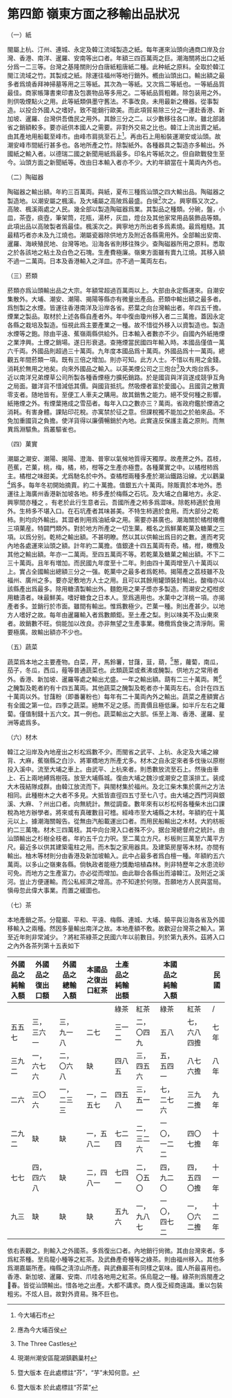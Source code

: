 # 第四節    嶺東方面之移輸出品狀况

（一）紙

閩屬上杭、汀州、連城、永定及韓江流域製造之紙。每年運來汕頭向通商口岸及台灣、香港、南洋、暹羅、安南等出口者。年額三四百萬両之巨。潮海關將出口之紙分爲一二三等。台灣之基隆關則分白唐紙粗唐紙二種。此种紙之原料。全取於韓江閩江流域之竹。其製成之紙。除運往福州等地行銷外。槪由汕頭出口。輸出額之最多者爲燒香拜神掃墓等用之三等紙。其次為一等紙。又次爲二等紙也。一等紙品質最佳。商家帳簿書柬印書及包裹物品等多用之。二等紙品質粗雜。除包装用之外。則供吸煙點火之用。此等紙類俱墨守舊法。不事改良。未用最新之機器。從事製造。以投合外國人之嗜好。致不能銷行歐美。而此項貿易除三分之一運赴香港、新加坡、暹羅、台灣供吾僑民之用外。其餘三分之二。以少數移往各口岸。雖北部諸省之銷額較多。要亦祇供本國人之需要。非對外交易之比也。韓江上流出賣之紙。由其產地用船載至峰市。由峰市肩挑至石上[^1]。再由石上用船裝運潮安或汕頭。故潮安峰市間紙行甚多也。各地所產之竹。除製紙外。各種器具之製造亦多輸出。外國紙之輸入者。以德瑞二國之新聞用紙爲最多。印名片等紙次之。但自歐戰發生至今。汕頭方面之新聞紙等。改由日本輸入者亦不少。大約年額當在十萬両內外也。

（二）陶磁器

陶磁器之輸出額。年約三百萬両。與紙，夏布三種爲汕頭之四大輸出品。陶磁器之製造地。以潮安屬之楓溪。及大埔屬之高陂爲最盛。白侯[^2]次之。興寧縣又次之。高陂、楓溪兩處之人民。幾全部以製造陶磁器爲業。其製品之種類。分碗，盤，小皿，茶壺，痰壺，筆架筒，花瓶，湯杯，灰皿，燈台及其他家常用品裝飾品等類。此項出品以高陂製者爲最佳。楓溪次之。興寧地方所出者多爲素燒。最爲粗糙。其最精巧者亦未及九江燒也。潮屬瓷器除供地方及附近各縣需用外。全部輸出安南、暹羅、海峽殖民地、台灣等地。沿海各省則移往殊少。查陶磁器所用之原料。悉取之於各該地之粘土及白色之石塊。生產費極廉。嶺東方面雖有賣九江燒。其移入額不過一二萬両。日本及香港輸入之洋皿。亦不過一萬両左右。

（三）菸類

菸類亦爲汕頭輸出品之大宗。年額常超過百萬両以上。大部由永定縣運來。自潮安集散外。大埔、潮安、潮陽、揭陽等縣亦有微量出產品。菸類中輸出額之最多者。爲刨製之水煙。皆運往香港南洋及沿岸各省。菸葉之向台灣輸出者。年四五千擔。煙業之製品。取材於上述各縣自產者外。年中復由瓊州移入者二三萬擔。蓋因永定各縣之栽培及製造。恒視此爲主要產業之一種。故不惜從外移入以資製造也。製造水煙等之鉋。除由平遠、蕉嶺兩縣供給外。日本輸入者數亦不少。自國內外紙捲煙之業浡興。土煙之銷場。遂日形衰退。查捲煙當民國四年輸入時。本國品僅值一萬六千両。外國品則超過三十萬両。九年度本國品爲十萬両。外國品爲十一萬両。總觀五年間菸類一項。既有三倍之增加。則亦可知。此方人士。不惜以有用之金錢。消耗於無用之地矣。向來外國品之輸入。以英美煙公司之三炮台[^3]及大炮台爲多。近以南洋兄弟煙草公司所製各種香煙極力擴拓銷路。於是國貨與洋貨遂成競爭互角之局面。雖洋貨不惜減低其價。與國貨抵抗。然吸煙者富於愛國心。且國貨之散賣零支者。随地皆有。至便工人車夫之購用。故其銷售之能力。絕不受何種之影響。紙捲煙之外。有煙葉捲成之雪茄者。每年入口之數亦三？萬両。省政府鑑於煙酒之消耗。有害身體。課貼印花稅。亦寓禁於征之意。但課稅獨不能加之於舶來品。不免加重國貨之負擔。使洋貨得以廉價暢銷於內地。此實違反保護主義之原則。而無異爲淵驅魚。爲叢驅雀也。

（四）菓實

潮屬之潮安、潮陽、揭陽、澄海、普寧以氣候地質得天獨厚。故產蔗之外。荔枝，芭蕉，芒菓，桃，梅，橘，柿，柑等之生產亦極豊。各種菓實之中。以橘柑柿爲主。橘柑之味甜美。尤爲馳名於中外。查橘柑兩種多產於潮汕鐵路沿線。尤以鸛巢[^4]爲多。每年冬初開始摘賣。約二十萬擔。值銀五六十萬両。除販賣於本地外。悉運往上海廣州香港新加坡各地。柿多產於梅縣之石坑。及大埔之白羅地方。永定、興寧間亦種之 。有老於此行生意者云。吾國所產之柿多爲澀味。除乾柿適於食用外。生柿多不堪入口。在石坑產者其味甚美。不特生柿適於食用。而大部分之乾柿。則均向外輸出。其澀者則用爲油紙傘之用。需要亦甚廣也。潮海關於橘柑橄欖三項菓産。特闢門類外。對於地方所產之一切生菓。概名之爲鮮菓乾菓及糖菓之三項。以爲分别。乾柿之輸出額。不甚明瞭。然以其以供輸出爲目的之數。進而考究內地各處運來汕頭之額。計年約二萬擔。值銀達十四五萬両有奇。橘，柑，橄欖及其他之輸出額。年亦一二萬両。至四五萬両不等。若乾菓及糖菓之輸出額。不下二三十萬両。且年有増加。而民國九年度至十二年。則由四十萬両增至八十萬両以上。實占全國輸出總額三分之一强。乾菓中之最多者爲乾柿。揭陽產之荔枝雖不及福州、廣州之多。要亦足敷地方人士之用。且可以其餘用罐頭裝封輸出。酸梅亦以該縣產出爲最多。除用糖漬製輸出外。麵飽用之果子漿亦多製造。而潮安之椏柑皮用糖漬者。味最鮮美。嗜好糖食之日本人。至爲適用也。水菓中之洋桃一項。亦揭產者多。並銷行於市面。雖間有輸出。惟爲數極少。芒菓一種。則出產甚少。以地方人嗜好之故。每年由暹羅輸入者爲數頗鉅。至土產之梨。則以味美不及山東來者。故銷數不旺。倘能加以改良。亦非無望之生產事業。橄欖爲食後之清淨劑。需要極廣。故輸出額亦不少也。

（五）蔬菜

蔬菜爲本地之主要產物。白菜，芹，馬鈴薯，甘藷，韮，葫，[^5]葱，蘿蔔，南瓜，茄子，冬瓜，西瓜，薤等普通蔬菜也。此類蔬菜或煮沸或醃製。供地方之常用者外。香港、新加坡、暹羅等處之輸出尤盛。一年之輸出額。葫有二三十萬両。菁[^6]之醃製及乾者約有十四五萬両。其他蔬菜之醃製及乾者亦十萬両左右。合計在四五十萬両以外。甘藷粉（即番薯粉也）每年有二十萬両內外之輸出。蔬菜之產額實占有全國之第一位。四季之蔬菜。絕無不足之感。而賣價且極低廉。如半斤左右之蘿蔔。僅值制錢十五六文。其一例也。蔬菜輸出之大部。係至上海、香港、暹羅、星洲等處爲多。

（六）材木

韓江之沿岸及內地産出之杉松爲數不少。而閩省之武平、上杭、永定及大埔之線背、大麻，蕉嶺縣之白沙、將軍橋地方所產尤多。材木之自永定來者多伐後以原樹投入溪中。流至大埔之車上。由武平、上杭來者。則悉數放流至石上。然後由車上、石上兩地縛爲樹筏。放至大埔縣城。復由大埔之魏沙或潮安之意溪排工。装成大木筏結隊成群。由韓江放流而下。與閩材集於福州。及北江柴木集於廣州之方法相同。此種樹木之大者不多見。大抵皆直徑四五寸至七八寸。由大埔之西門河與銀溪、大麻、？州出口者。向無統計。無從調查。數年來有以杉松柯各種柴木出口課稅為地方辦學者。將來或有真確數目可稽。經峰市至大埔縣之木材。年額約在十萬元以上。據潮海關報告。從無由汽船載運出口者。而用民船輸出之木材。大約枋板約二三萬塊。材木三四萬枝。其中向台灣入口者殊不少。据台灣總督府之統計。由汕頭輸出之杉樹全枝者。年約五千立力呎。至二萬立方尺。杉板則三萬至六萬平方尺。最近多以供其建築電柱之用。而木製之家用器具。及建築房屋等木材。亦間有輸出。柚木等材則分由香港及新加坡輸入。此中占最多者爲白檀一種。年額約五六萬両。以多山之嶺東各縣。倘執政者能極力獎勵培植森林。則非特歷年之水患流砂可免。而地方之生產富力。亦必從而增加。由此聯合各縣出而濬韓江。及附近之溪河。豈止方便運輸。而公私經濟之增高。亦不知達於何限。吾願地方人民與當局。愼毋忽此偉大事業。而置之緩圖也。

（七）茶

本地產銷之茶。分龍巖、平和、平遠、梅縣、連城、大埔、饒平與沿海各省及外國移輸入之兩種。然因多量輸出南洋之故。本地產額不敷。故歡迎台灣茶之輸入。第至近年則非常減少。？將紅茶綠茶之民國六年以前數目。列於第九表外。茲將入口之內外各茶列第十五表如下

| 外國品之純輸入額 | 外國品之復出口額 | 外國品之總輸入額 | 本國品之復出口紅茶 | 土產品之純輸出額 ||    本國品之純輸入額      ||   民國     |
|------------------|------------------|------------------|--------------------|------------------|-------------------|--------------|--------------|--------|
|                  |                  |                  |                    | 綠茶             | 紅茶              | 綠茶         | 紅茶         |   /     |
| 五五七           | 三，三六一       | 三，九一八       | 二七               | 三一二           | 二，〇四九        | 五八         | 七，六八四擔 | 七年   |
| 三九二           | 一，六七六       | 二，〇六八       |          缺          | 四八五           | 三，四五六        | 五，五四一   | 八七六擔     | 八年   |
| 二六             | 三〇六           | 一，二三三       | 一，二五七         | 四五八           | 三，五一一        | 七，二七六   | 三九二擔     | 九年   |
| 二九二           |       缺           |       缺           | 一，五八二         | 七二四           | 二，三二六        | 一〇，一二二 | 四〇七擔     | 十年   |
| 七七             | 四，四六八       |         缺         | 二，四八一         | 七四一           | 二，〇五〇        | 四，九二〇   | 四，五四〇擔 | 十一年 |
| 九三             |       缺           |            缺      |         缺           | 五九六           | 一，九八七        | 一〇，四七二 | 一，〇六二擔 | 十二年 |

依右表觀之。則輸入之外國茶。多爲復出口者。內地銷行尙微。其由台灣來者。多爲紅茶種。至烏龍小種等之紅茶。及武彝產奇種等之綠茶。則由福州移入。其他多爲潮嘉屬所產。梅縣之淸涼山所產。與武彝巖茶有同樣之氣味。國人所最喜用也。香港、新加坡、暹羅、安南、爪哇各地用之紅茶。係烏龍之一種。綠茶則爲閩產之𤀠春。皆從汕頭輸出。惜各地之出產。大都不講求。商人復乏經商遠識。重以包裝粗劣。不炫人目。故對外資易。殊不巨也。

[^1]: 今大埔石市

[^2]: 應為今大埔百侯

[^3]: The Three Castles

[^4]: 現潮州潮安區龍湖鎮鸛巢村

[^5]: 暨大版本 在此處標註“芥”，“芋”未知何意。

[^6]: 暨大版本 於此處標註“芥菜”
